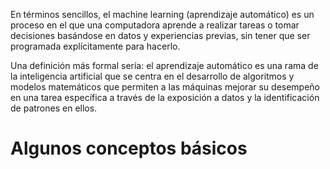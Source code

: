 En términos sencillos, el machine learning (aprendizaje automático) es un proceso en el que una computadora aprende a realizar tareas o tomar decisiones basándose en datos y experiencias previas, sin tener que ser programada explícitamente para hacerlo.

Una definición más formal sería: el aprendizaje automático es una rama de la inteligencia artificial que se centra en el desarrollo de algoritmos y modelos matemáticos que permiten a las máquinas mejorar su desempeño en una tarea específica a través de la exposición a datos y la identificación de patrones en ellos.

# Algunos conceptos básicos



